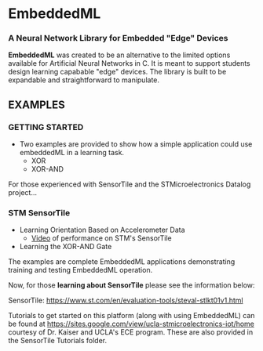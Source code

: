 # EmbeddedML
### A Neural Network Library for Embedded "Edge" Devices

**EmbeddedML** was created to be an alternative to the limited options available for Artificial Neural Networks in C. It is meant to support students design learning capabable "edge" devices. The library is built to be expandable and straightforward to manipulate.
  
## EXAMPLES

### GETTING STARTED 
  - Two examples are provided to show how a simple application could use embeddedML in a learning task.
  	* XOR 
  	* XOR-AND 

For those experienced with SensorTile and the STMicroelectronics Datalog project...

### STM SensorTile
  - Learning Orientation Based on Accelerometer Data
      * [Video](https://youtu.be/phoKZ6RlKD0) of performance on STM's SensorTile 
  - Learning the XOR-AND Gate

The examples are complete EmbeddedML applications demonstrating training and testing EmbeddedML operation.

Now, for those **learning about SensorTile** please see the information below:

SensorTile: https://www.st.com/en/evaluation-tools/steval-stlkt01v1.html

Tutorials to get started on this platform (along with using EmbeddedML) can be found at https://sites.google.com/view/ucla-stmicroelectronics-iot/home courtesy of Dr. Kaiser and UCLA's ECE program. These are also provided in the SensorTile Tutorials folder.
